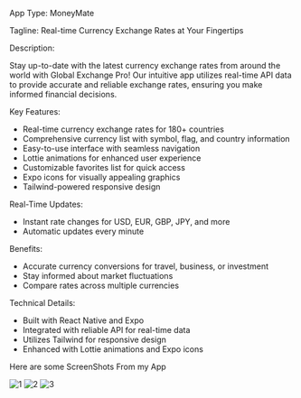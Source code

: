 App Type: MoneyMate

Tagline: Real-time Currency Exchange Rates at Your Fingertips

Description:

Stay up-to-date with the latest currency exchange rates from around the world with Global Exchange Pro! Our intuitive app utilizes real-time API data to provide accurate and reliable exchange rates, ensuring you make informed financial decisions.

Key Features:

- Real-time currency exchange rates for 180+ countries
- Comprehensive currency list with symbol, flag, and country information
- Easy-to-use interface with seamless navigation
- Lottie animations for enhanced user experience
- Customizable favorites list for quick access
- Expo icons for visually appealing graphics
- Tailwind-powered responsive design

Real-Time Updates:

- Instant rate changes for USD, EUR, GBP, JPY, and more
- Automatic updates every minute

Benefits:

- Accurate currency conversions for travel, business, or investment
- Stay informed about market fluctuations
- Compare rates across multiple currencies

Technical Details:

- Built with React Native and Expo
- Integrated with reliable API for real-time data
- Utilizes Tailwind for responsive design
- Enhanced with Lottie animations and Expo icons

Here are some ScreenShots From my App

![1](https://github.com/user-attachments/assets/408f0857-924b-4918-bacd-9d6bc34871c0)      ![2](https://github.com/user-attachments/assets/b58ace97-2deb-4039-98ab-5a1f18987bff)
           ![3](https://github.com/user-attachments/assets/e34ab335-f446-4f65-b1e4-549f70f1b331)


